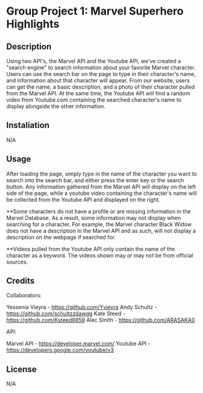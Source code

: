# Group Project 1: Marvel Superhero Highlights

## Description

Using two API's, the Marvel API and the Youtube API, we've created a "search engine" to search information about your favorite Marvel character. Users can use the search bar on the page to type in their character's name, and information about that character will appear. From our website, users can get the name, a basic description, and a photo of their character pulled from the Marvel API. At the same time, the Youtube API will find a random video from Youtube.com containing the searched character's name to display alongside the other information.

## Instaliation

N/A

## Usage

After loading the page, simply type in the name of the character you want to search into the search bar, and either press the enter key or the search button. Any information gathered from the Marvel API will display on the left side of the page, while a youtube video containing the character's name will be collected from the Youtube API and displayed on the right. 

**Some characters do not have a profile or are missing information in the Marvel Database. As a result, some information may not display when searching for a character. For example, the Marvel character Black Widow does not have a description in the Marvel API and as such, will not display a description on the webpage if searched for.

**Videos pulled from the Youtube API only contain the name of the character as a keyword. The videos shown may or may not be from official sources.

## Credits

Collaborators:

Yessenia Vieyra - https://github.com/Yvieyra
Andy Schultz - https://github.com/schultzzdawgg
Kate Steed - https://github.com/Ksteed8859
Alec Smith - https://github.com/ARASAKA0

API:

Marvel API - https://developer.marvel.com/
Youtube API - https://developers.google.com/youtube/v3

## License

N/A
